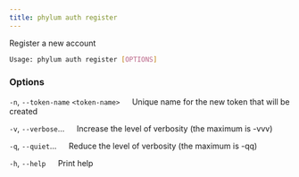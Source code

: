 ```yaml
---
title: phylum auth register
---
```


Register a new account

```sh
Usage: phylum auth register [OPTIONS]
```

### Options

`-n`, `--token-name` `<token-name>`
&emsp; Unique name for the new token that will be created

`-v`, `--verbose`...
&emsp; Increase the level of verbosity (the maximum is -vvv)

`-q`, `--quiet`...
&emsp; Reduce the level of verbosity (the maximum is -qq)

`-h`, `--help`
&emsp; Print help
